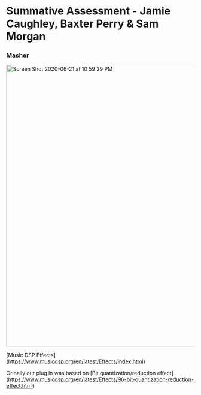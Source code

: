# Summative Assessment - Jamie Caughley, Baxter Perry & Sam Morgan

### Masher

<img width="752" alt="Screen Shot 2020-06-21 at 10 59 29 PM" src="https://user-images.githubusercontent.com/61439735/85223561-16071880-b418-11ea-83fc-8ef994d2dfda.png">

[Music DSP Effects] (https://www.musicdsp.org/en/latest/Effects/index.html)

Orinally our plug in was based on [Bit quantization/reduction effect] (https://www.musicdsp.org/en/latest/Effects/96-bit-quantization-reduction-effect.html)

